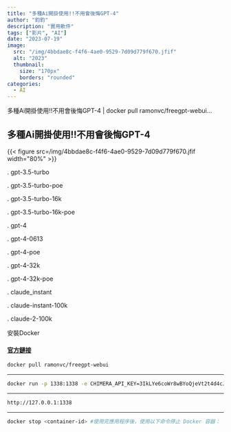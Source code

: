 ```yaml
---
title: "多種Ai開掛使用!!不用會後悔GPT-4"
author: "鈞鈞"
description: "實用軟件"
tags: ["影片", "AI"]
date: "2023-07-19"
image:
  src: "/img/4bbdae8c-f4f6-4ae0-9529-7d09d779f670.jfif"
  alt: "2023"
  thumbnail:
    size: "170px"
    borders: "rounded"
categories:
  - AI
---
```

多種Ai開掛使用!!不用會後悔GPT-4 | docker pull ramonvc/freegpt-webui...
<!--more-->

## 多種Ai開掛使用!!不用會後悔GPT-4
{{< figure src=/img/4bbdae8c-f4f6-4ae0-9529-7d09d779f670.jfif width="80%" >}}


. gpt-3.5-turbo

. gpt-3.5-turbo-poe

. gpt-3.5-turbo-16k

. gpt-3.5-turbo-16k-poe

. gpt-4

. gpt-4-0613

. gpt-4-poe

. gpt-4-32k

. gpt-4-32k-poe
 
. claude_instant

. claude-instant-100k

. claude-2-100k

安裝Docker

#### [官方鏈接](https://www.docker.com/)



```bash
docker pull ramonvc/freegpt-webui
```

---------------------------------------------------------------------------------------------------

```bash
docker run -p 1338:1338 -e CHIMERA_API_KEY=3IkLYe6coWr8wBYoQjeVt2t4d4cJaCyJFKQTxohNysU ramonvc/freegpt-webui-chimera

```

---------------------------------------------------------------------------------------------------

```bash
http://127.0.0.1:1338

```

---------------------------------------------------------------------------------------------------

```bash
docker stop <container-id> #使用完應用程序後，使用以下命令停止 Docker 容器：
```
